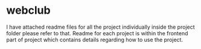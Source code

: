 # webclub

I have attached readme files for all the project individually inside the project folder please refer to that.
Readme for each project is within the frontend part of project which contains details regarding how to use the project.
